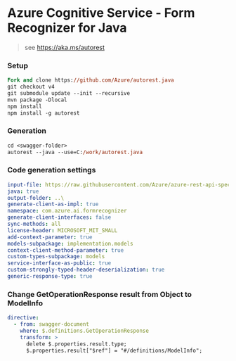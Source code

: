 # Azure Cognitive Service - Form Recognizer for Java

> see https://aka.ms/autorest

### Setup
```ps
Fork and clone https://github.com/Azure/autorest.java 
git checkout v4
git submodule update --init --recursive
mvn package -Dlocal
npm install
npm install -g autorest
```

### Generation
```ps
cd <swagger-folder>
autorest --java --use=C:/work/autorest.java
```

### Code generation settings
``` yaml
input-file: https://raw.githubusercontent.com/Azure/azure-rest-api-specs-pr/181d0d178029b86140802835d11b0e47318a43e9/specification/cognitiveservices/data-plane/FormRecognizer/preview/2022-06-30-preview/FormRecognizer.json?token=GHSAT0AAAAAABJXDFRONLXHQWPPCNNJOISMYUXZFBA
java: true
output-folder: ..\
generate-client-as-impl: true
namespace: com.azure.ai.formrecognizer
generate-client-interfaces: false
sync-methods: all
license-header: MICROSOFT_MIT_SMALL
add-context-parameter: true
models-subpackage: implementation.models
context-client-method-parameter: true
custom-types-subpackage: models
service-interface-as-public: true
custom-strongly-typed-header-deserialization: true
generic-response-type: true
```

### Change GetOperationResponse result from Object to ModelInfo

``` yaml $(java)
directive:
  - from: swagger-document
    where: $.definitions.GetOperationResponse
    transform: >
      delete $.properties.result.type;
      $.properties.result["$ref"] = "#/definitions/ModelInfo"; 
```

